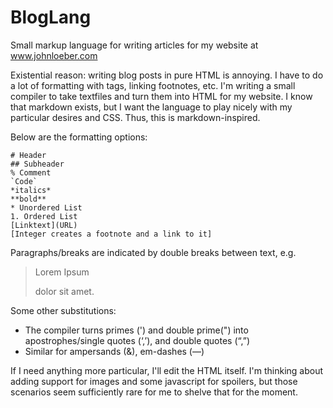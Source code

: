 # BlogLang
Small markup language for writing articles for my website at www.johnloeber.com

Existential reason: writing blog posts in pure HTML is annoying. I have to do a lot of formatting with tags, linking footnotes, etc. I'm writing a small compiler to take textfiles and turn them into HTML for my website.
I know that markdown exists, but I want the language to play nicely with my particular desires and CSS. Thus, this is markdown-inspired.

Below are the formatting options:
```
# Header  
## Subheader  
% Comment  
`Code`  
*italics*  
**bold**  
* Unordered List  
1. Ordered List   
[Linktext](URL)   
[Integer creates a footnote and a link to it]  
```

Paragraphs/breaks are indicated by double breaks between text, e.g.
> Lorem Ipsum
>
> dolor sit amet.

Some other substitutions:
* The compiler turns primes (') and double prime(") into apostrophes/single quotes (&lsquo;,&rsquo;), and double quotes (&ldquo;,&rdquo;)
* Similar for ampersands (&amp;), em-dashes (&mdash;)

If I need anything more particular, I'll edit the HTML itself. I'm thinking about adding support for images and some javascript for spoilers, but those scenarios seem sufficiently rare for me to shelve that for the moment.
